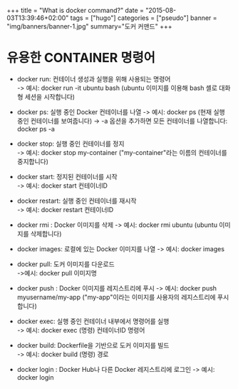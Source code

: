 +++
title = "What is docker command?"
date = "2015-08-03T13:39:46+02:00"
tags = ["hugo"]
categories = ["pseudo"]
banner = "img/banners/banner-1.jpg"
summary="도커 커맨드"
+++


# 유용한 CONTAINER 명령어
- docker run: 컨테이너 생성과 실행을 위해 사용되는 명령어   
-> 예시: docker run -it ubuntu bash (ubuntu 이미지를 이용해 bash 셸로 대화형 세션을 시작합니다)

- docker ps: 실행 중인 Docker 컨테이너를 나열
-> 예시: docker ps  (현재 실행 중인 컨테이너를 보여줍니다)
-> -a 옵션을 추가하면 모든 컨테이너를 나열합니다: docker ps -a

- docker stop: 실행 중인 컨테이너를 정지   
-> 예시: docker stop my-container ("my-container"라는 이름의 컨테이너를 중지합니다)

- docker start: 정지된 컨테이너를 시작    
-> 예시: docker start 컨테이너ID

- docker restart: 실행 중인 컨테이너를 재시작   
-> 예시: docker restart 컨테이너ID

- docker rmi : Docker 이미지를 삭제
-> 예시: docker rmi ubuntu (ubuntu 이미지를 삭제합니다)

- docker images: 로컬에 있는 Docker 이미지를 나열
-> 예시: docker images 

- docker pull: 도커 이미지를 다운로드   
->예시: docker pull 이미지명

- docker push : Docker 이미지를 레지스트리에 푸시
-> 예시: docker push myusername/my-app ("my-app"이라는 이미지를 사용자의 레지스트리에 푸시합니다)

- docker exec: 실행 중인 컨테이너 내부에서 명령어를 실행   
-> 예시: docker exec (명령) 컨테이너ID 명령어

- docker build: Dockerfile을 기반으로 도커 이미지를 빌드   
-> 예시: docker build (명령) 경로

- docker login : Docker Hub나 다른 Docker 레지스트리에 로그인
-> 예시: docker login
